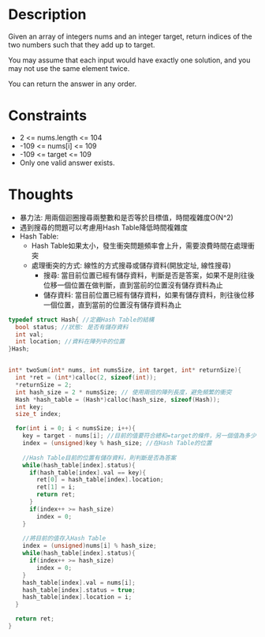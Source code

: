 # Description

Given an array of integers nums and an integer target, return indices of the two numbers such that they add up to target.

You may assume that each input would have exactly one solution, and you may not use the same element twice.

You can return the answer in any order.

# Constraints

- 2 <= nums.length <= 104
- -109 <= nums[i] <= 109
- -109 <= target <= 109
- Only one valid answer exists.

# Thoughts

- 暴力法: 用兩個迴圈搜尋兩整數和是否等於目標值，時間複雜度O(N^2)
- 遇到搜尋的問題可以考慮用Hash Table降低時間複雜度
- Hash Table:
	- Hash Table如果太小，發生衝突問題頻率會上升，需要浪費時間在處理衝突
	- 處理衝突的方式: 線性的方式搜尋或儲存資料(開放定址, 線性搜尋)
		- 搜尋: 當目前位置已經有儲存資料，判斷是否是答案，如果不是則往後位移一個位置在做判斷，直到當前的位置沒有儲存資料為止
		- 儲存資料: 當目前位置已經有儲存資料，如果有儲存資料，則往後位移一個位置，直到當前的位置沒有儲存資料為止
```c
typedef struct Hash{ //定義Hash Table的結構
  bool status; //狀態: 是否有儲存資料
  int val;
  int location; //資料在陣列中的位置
}Hash;


int* twoSum(int* nums, int numsSize, int target, int* returnSize){
  int *ret = (int*)calloc(2, sizeof(int));
  *returnSize = 2;
  int hash_size = 2 * numsSize; // 使用兩倍的陣列長度，避免頻繁的衝突
  Hash *hash_table = (Hash*)calloc(hash_size, sizeof(Hash));
  int key;
  size_t index;

  for(int i = 0; i < numsSize; i++){
    key = target - nums[i]; //目前的值要符合總和=target的條件，另一個值為多少
    index = (unsigned)key % hash_size; //在Hash Table的位置
	
	//Hash Table目前的位置有儲存資料，則判斷是否為答案
    while(hash_table[index].status){ 
      if(hash_table[index].val == key){
        ret[0] = hash_table[index].location;
        ret[1] = i;
        return ret;
      }
      if(index++ >= hash_size)
        index = 0;
    }
	
	//將目前的值存入Hash Table
    index = (unsigned)nums[i] % hash_size;
    while(hash_table[index].status){
      if(index++ >= hash_size)
        index = 0;
    }
    hash_table[index].val = nums[i];
    hash_table[index].status = true;
    hash_table[index].location = i;
  }

  return ret;
}
```
	
